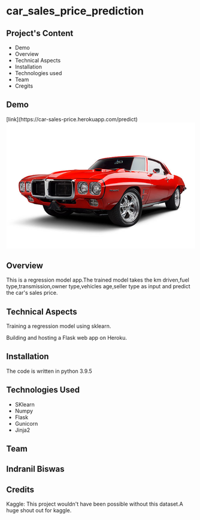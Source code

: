 # car_sales_price_prediction
<h2>Project's Content</h2>
<ul>
<li>Demo</li>
<li>Overview</li>
<li>Technical Aspects</li>    
<li>Installation</li>
<li>Technologies used</li>
<li>Team</li>
<li>Cregits</li>
</ul>

<h2>Demo</h2>
[link](https://car-sales-price.herokuapp.com/predict)
<br>
<img src="static\aut-22-bk0504-01p.jpg" alt="car">

<h2>Overview</h2>
<p>This is a regression model app.The trained model takes the km driven,fuel type,transmission,owner type,vehicles age,seller type as input and predict the car's sales price.</p>

<h2>Technical Aspects</h2>
<p>Training a regression model using sklearn.</p>
<p>Building and hosting a Flask web app on Heroku.</p>

<h2>Installation</h2>
<p>The code is written in python 3.9.5</p>

<h2>Technologies Used</h2>
<ul>
<li>SKlearn</li>
<li>Numpy</li>
<li>Flask</li>
<li>Gunicorn</li>
<li>Jinja2</li>
</ul>

<h2>Team<h2>
<p>Indranil Biswas<p>
  
<h2>Credits</h2>
<p>Kaggle: This project wouldn't have been possible without this dataset.A huge shout out for kaggle.</p>  



